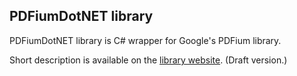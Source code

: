 ## PDFiumDotNET library


PDFiumDotNET library is C# wrapper for Google's PDFium library.

Short description is available on the [library website](https://miloskonecny.github.io/PDFiumDotNET/). (Draft version.)
